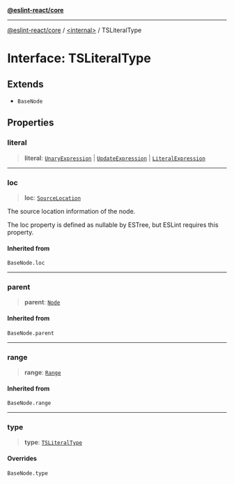 [**@eslint-react/core**](../../README.md)

***

[@eslint-react/core](../../README.md) / [\<internal\>](../README.md) / TSLiteralType

# Interface: TSLiteralType

## Extends

- `BaseNode`

## Properties

### literal

> **literal**: [`UnaryExpression`](UnaryExpression.md) \| [`UpdateExpression`](UpdateExpression.md) \| [`LiteralExpression`](../type-aliases/LiteralExpression.md)

***

### loc

> **loc**: [`SourceLocation`](SourceLocation.md)

The source location information of the node.

The loc property is defined as nullable by ESTree, but ESLint requires this property.

#### Inherited from

`BaseNode.loc`

***

### parent

> **parent**: [`Node`](../type-aliases/Node.md)

#### Inherited from

`BaseNode.parent`

***

### range

> **range**: [`Range`](../type-aliases/Range.md)

#### Inherited from

`BaseNode.range`

***

### type

> **type**: [`TSLiteralType`](../README.md#tsliteraltype)

#### Overrides

`BaseNode.type`
